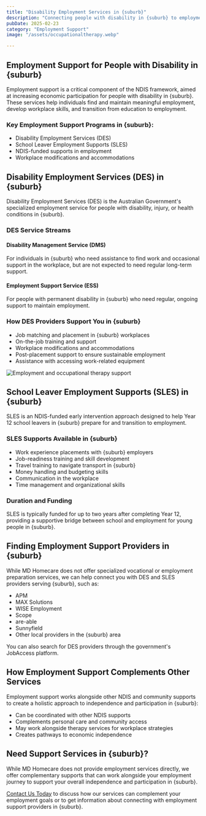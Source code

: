```yaml
---
title: "Disability Employment Services in {suburb}"
description: "Connecting people with disability in {suburb} to employment opportunities and school leaver supports through DES and SLES programs."
pubDate: 2025-02-23
category: "Employment Support"
image: "/assets/occupationaltherapy.webp"

---
```


## Employment Support for People with Disability in {suburb}

Employment support is a critical component of the NDIS framework, aimed at increasing economic participation for people with disability in {suburb}. These services help individuals find and maintain meaningful employment, develop workplace skills, and transition from education to employment.

### Key Employment Support Programs in {suburb}:

- Disability Employment Services (DES)
- School Leaver Employment Supports (SLES)
- NDIS-funded supports in employment
- Workplace modifications and accommodations

## Disability Employment Services (DES) in {suburb}

Disability Employment Services (DES) is the Australian Government's specialized employment service for people with disability, injury, or health conditions in {suburb}.

### DES Service Streams

#### Disability Management Service (DMS)

For individuals in {suburb} who need assistance to find work and occasional support in the workplace, but are not expected to need regular long-term support.

#### Employment Support Service (ESS)

For people with permanent disability in {suburb} who need regular, ongoing support to maintain employment.

### How DES Providers Support You in {suburb}

- Job matching and placement in {suburb} workplaces
- On-the-job training and support
- Workplace modifications and accommodations
- Post-placement support to ensure sustainable employment
- Assistance with accessing work-related equipment

![Employment and occupational therapy support](/assets/occupationaltherapy.webp)

## School Leaver Employment Supports (SLES) in {suburb}

SLES is an NDIS-funded early intervention approach designed to help Year 12 school leavers in {suburb} prepare for and transition to employment.

### SLES Supports Available in {suburb}

- Work experience placements with {suburb} employers
- Job-readiness training and skill development
- Travel training to navigate transport in {suburb}
- Money handling and budgeting skills
- Communication in the workplace
- Time management and organizational skills

### Duration and Funding

SLES is typically funded for up to two years after completing Year 12, providing a supportive bridge between school and employment for young people in {suburb}.

## Finding Employment Support Providers in {suburb}

While MD Homecare does not offer specialized vocational or employment preparation services, we can help connect you with DES and SLES providers serving {suburb}, such as:

- APM
- MAX Solutions
- WISE Employment
- Scope
- are-able
- Sunnyfield
- Other local providers in the {suburb} area

You can also search for DES providers through the government's JobAccess platform.

## How Employment Support Complements Other Services

Employment support works alongside other NDIS and community supports to create a holistic approach to independence and participation in {suburb}:

- Can be coordinated with other NDIS supports
- Complements personal care and community access
- May work alongside therapy services for workplace strategies
- Creates pathways to economic independence

## Need Support Services in {suburb}?

While MD Homecare does not provide employment services directly, we offer complementary supports that can work alongside your employment journey to support your overall independence and participation in {suburb}.

[Contact Us Today](/contact) to discuss how our services can complement your employment goals or to get information about connecting with employment support providers in {suburb}. 